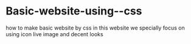 # Basic-website-using--css
how to make basic website by css in this website we specially focus on using icon live image and decent looks
